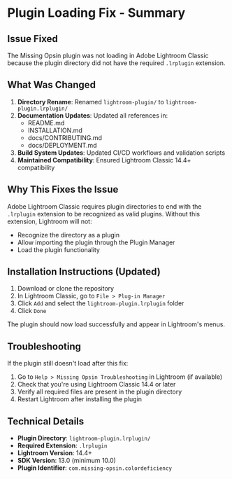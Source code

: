 # Plugin Loading Fix - Summary

## Issue Fixed
The Missing Opsin plugin was not loading in Adobe Lightroom Classic because the plugin directory did not have the required `.lrplugin` extension.

## What Was Changed
1. **Directory Rename**: Renamed `lightroom-plugin/` to `lightroom-plugin.lrplugin/`
2. **Documentation Updates**: Updated all references in:
   - README.md
   - INSTALLATION.md
   - docs/CONTRIBUTING.md
   - docs/DEPLOYMENT.md
3. **Build System Updates**: Updated CI/CD workflows and validation scripts
4. **Maintained Compatibility**: Ensured Lightroom Classic 14.4+ compatibility

## Why This Fixes the Issue
Adobe Lightroom Classic requires plugin directories to end with the `.lrplugin` extension to be recognized as valid plugins. Without this extension, Lightroom will not:
- Recognize the directory as a plugin
- Allow importing the plugin through the Plugin Manager
- Load the plugin functionality

## Installation Instructions (Updated)
1. Download or clone the repository
2. In Lightroom Classic, go to `File > Plug-in Manager`
3. Click `Add` and select the `lightroom-plugin.lrplugin` folder
4. Click `Done`

The plugin should now load successfully and appear in Lightroom's menus.

## Troubleshooting
If the plugin still doesn't load after this fix:
1. Go to `Help > Missing Opsin Troubleshooting` in Lightroom (if available)
2. Check that you're using Lightroom Classic 14.4 or later
3. Verify all required files are present in the plugin directory
4. Restart Lightroom after installing the plugin

## Technical Details
- **Plugin Directory**: `lightroom-plugin.lrplugin/`
- **Required Extension**: `.lrplugin`
- **Lightroom Version**: 14.4+
- **SDK Version**: 13.0 (minimum 10.0)
- **Plugin Identifier**: `com.missing-opsin.colordeficiency`